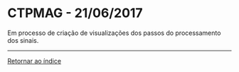 # CTPMAG - 21/06/2017
 
Em processo de criação de visualizações dos passos do processamento dos sinais.

****
 
[Retornar ao índice](https://github.com/vittorfp/Open-Lab-Book/blob/master/README.md "Oi")

